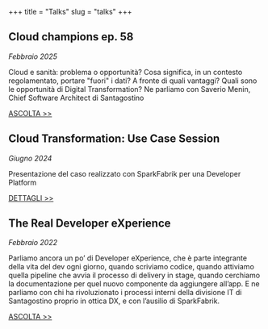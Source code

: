+++
title = "Talks"
slug = "talks"
+++

## Cloud champions ep. 58

_Febbraio 2025_

Cloud e sanità: problema o opportunità? Cosa significa, in un contesto regolamentato, portare "fuori" i dati? A fronte di quali vantaggi? Quali sono le opportunità di Digital Transformation? Ne parliamo con Saverio Menin, Chief Software Architect di Santagostino

[ASCOLTA >>](https://open.spotify.com/episode/2yLm2wKqvU0PGZWJdQTVxW?si=2d1fa4aed9e64edc)

## Cloud Transformation: Use Case Session

_Giugno 2024_

Presentazione del caso realizzato con SparkFabrik per una Developer Platform

[DETTAGLI >>](https://www.osservatori.net/convegno/cloud-transformation/prima-use-case-session-convegno/)

## The Real Developer eXperience

_Febbraio 2022_

Parliamo ancora un po’ di Developer eXperience, che è parte integrante della vita del dev ogni giorno, quando scriviamo codice, quando attiviamo quella pipeline che avvia il processo di delivery in stage, quando cerchiamo la documentazione per quel nuovo componente da aggiungere all’app. E ne parliamo con chi ha rivoluzionato i processi interni della divisione IT di Santagostino proprio in ottica DX, e con l’ausilio di SparkFabrik.

[ASCOLTA >>](https://open.spotify.com/episode/2yLm2wKqvU0PGZWJdQTVxW?si=2d1fa4aed9e64edc)
